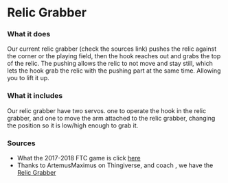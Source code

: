 # Relic Grabber

### What it does

Our current relic grabber (check the sources link) pushes the relic against the corner or the playing field, then the hook reaches out and grabs the top of the relic. The pushing allows the relic to not move and stay still, which lets the hook grab the relic with the pushing part at the same time. Allowing you to lift it up.

### What it includes

Our relic grabber have two servos. one to operate the hook in the relic grabber, and one to move the arm attached to the relic grabber, changing the position so it is low/high enough to grab it.

### Sources

* What the 2017-2018 FTC game is click [here](https://www.firstinspires.org/robotics/ftc/game-and-season)
* Thanks to ArtemusMaximus on Thingiverse, and coach , we have the [Relic Grabber](https://www.thingiverse.com/thing:2665043)
